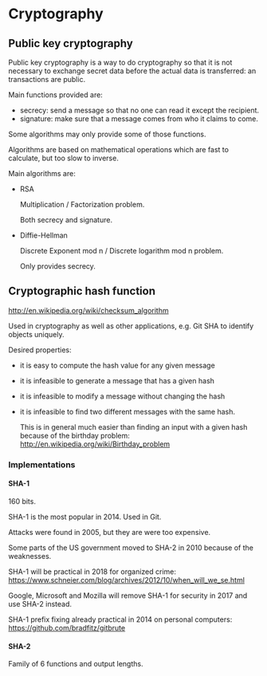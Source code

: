 # Cryptography

## Public key cryptography

Public key cryptography is a way to do cryptography so that it is not necessary
to exchange secret data before the actual data is transferred:
an transactions are public.

Main functions provided are:

- secrecy: send a message so that no one can read it except the recipient.
- signature: make sure that a message comes from who it claims to come.

Some algorithms may only provide some of those functions.

Algorithms are based on mathematical operations which are fast to calculate,
but too slow to inverse.

Main algorithms are:

-   RSA

    Multiplication / Factorization problem.

    Both secrecy and signature.

-   Diffie-Hellman

    Discrete Exponent mod n / Discrete logarithm mod n problem.

    Only provides secrecy.

## Cryptographic hash function

<http://en.wikipedia.org/wiki/checksum_algorithm>

Used in cryptography as well as other applications,
e.g. Git SHA to identify objects uniquely.

Desired properties:

-   it is easy to compute the hash value for any given message

-   it is infeasible to generate a message that has a given hash

-   it is infeasible to modify a message without changing the hash

-   it is infeasible to find two different messages with the same hash.

    This is in general much easier than finding an input with a given hash because of
    the birthday problem: <http://en.wikipedia.org/wiki/Birthday_problem>

### Implementations

#### SHA-1

160 bits.

SHA-1 is the most popular in 2014. Used in Git.

Attacks were found in 2005, but they are were too expensive.

Some parts of the US government moved to SHA-2 in 2010 because of the weaknesses.

SHA-1 will be practical in 2018 for organized crime:
<https://www.schneier.com/blog/archives/2012/10/when_will_we_se.html>

Google, Microsoft and Mozilla will remove SHA-1
for security in 2017 and use SHA-2 instead.

SHA-1 prefix fixing already practical in 2014 on personal computers:
<https://github.com/bradfitz/gitbrute>

#### SHA-2

Family of 6 functions and output lengths.
